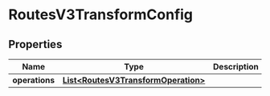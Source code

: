 

# RoutesV3TransformConfig


## Properties

| Name | Type | Description | Notes |
|------------ | ------------- | ------------- | -------------|
|**operations** | [**List&lt;RoutesV3TransformOperation&gt;**](RoutesV3TransformOperation.md) |  |  [optional] |



